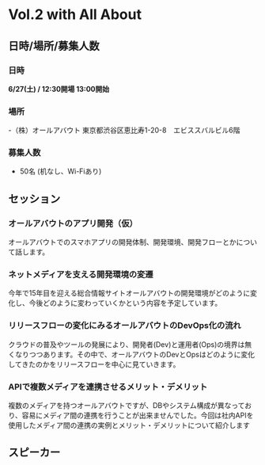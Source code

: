 # Vol.2 with All About

## 日時/場所/募集人数

### 日時

**6/27(土) / 12:30開場 13:00開始**

### 場所

-（株）オールアバウト 東京都渋谷区恵比寿1-20-8　エビススバルビル6階

### 募集人数

- 50名 (机なし、Wi-Fiあり)

## セッション

### オールアバウトのアプリ開発（仮）

オールアバウトでのスマホアプリの開発体制、開発環境、開発フローとかについて話します。

### ネットメディアを支える開発環境の変遷

今年で15年目を迎える総合情報サイトオールアバウトの開発環境がどのように変化し、今後どのように変わっていくかという内容を予定しています。

### リリースフローの変化にみるオールアバウトのDevOps化の流れ

クラウドの普及やツールの発展により、開発者(Dev)と運用者(Ops)の境界は無くなりつつあります。その中で、オールアバウトのDevとOpsはどのように変化してきたのかをリリースフローを中心に見ていきます。

### APIで複数メディアを連携させるメリット・デメリット
複数のメディアを持つオールアバウトですが、DBやシステム構成が異なっており、容易にメディア間の連携を行うことが出来ませんでした。今回は社内APIを使用したメディア間の連携の実例とメリット・デメリットについて紹介します

## スピーカー


